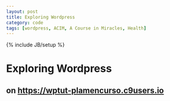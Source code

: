 ```yaml
---
layout: post
title: Exploring Wordpress
category: code
tags: [wordpress, ACIM, A Course in Miracles, Health]
---
```

{% include JB/setup %}
# Exploring Wordpress

## on https://wptut-plamencurso.c9users.io
